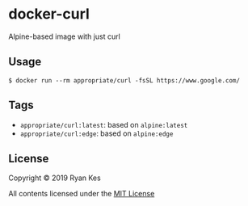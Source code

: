 # docker-curl
Alpine-based image with just curl

## Usage

```console
$ docker run --rm appropriate/curl -fsSL https://www.google.com/
```

## Tags

* `appropriate/curl:latest`: based on `alpine:latest`
* `appropriate/curl:edge`: based on `alpine:edge`

## License

Copyright © 2019 Ryan Kes

All contents licensed under the [MIT License](LICENSE)
